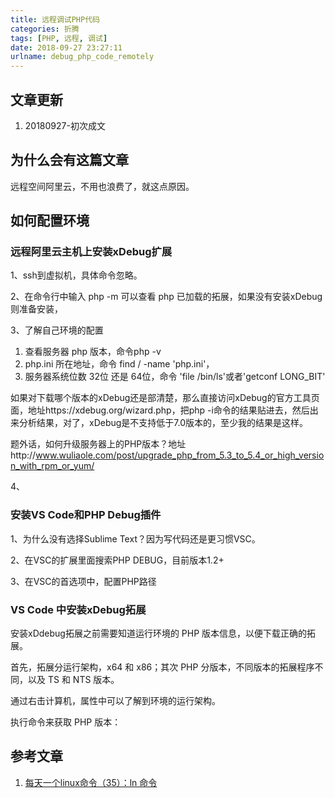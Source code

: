 ```yaml
---
title: 远程调试PHP代码
categories: 折腾
tags: [PHP, 远程, 调试]
date: 2018-09-27 23:27:11
urlname: debug_php_code_remotely
---
```


## 文章更新

1. 20180927-初次成文

## 为什么会有这篇文章

远程空间阿里云，不用也浪费了，就这点原因。

## 如何配置环境

### 远程阿里云主机上安装xDebug扩展

1、ssh到虚拟机，具体命令忽略。

2、在命令行中输入 php -m 可以查看 php 已加载的拓展，如果没有安装xDebug则准备安装，

3、了解自己环境的配置
  1. 查看服务器 php 版本，命令php -v
  2. php.ini 所在地址，命令 find / -name 'php.ini'，
  3. 服务器系统位数 32位 还是 64位，命令 'file /bin/ls'或者'getconf LONG_BIT'

如果对下载哪个版本的xDebug还是部清楚，那么直接访问xDebug的官方工具页面，地址https://xdebug.org/wizard.php，把php -i命令的结果贴进去，然后出来分析结果，对了，xDebug是不支持低于7.0版本的，至少我的结果是这样。

题外话，如何升级服务器上的PHP版本？地址http://www.wuliaole.com/post/upgrade_php_from_5.3_to_5.4_or_high_version_with_rpm_or_yum/

4、


### 安装VS Code和PHP Debug插件

1、为什么没有选择Sublime Text？因为写代码还是更习惯VSC。

2、在VSC的扩展里面搜索PHP DEBUG，目前版本1.2+

3、在VSC的首选项中，配置PHP路径



### VS Code 中安装xDebug拓展

安装xDdebug拓展之前需要知道运行环境的 PHP 版本信息，以便下载正确的拓展。

首先，拓展分运行架构，x64 和 x86；其次 PHP 分版本，不同版本的拓展程序不同，以及 TS 和 NTS 版本。

通过右击计算机，属性中可以了解到环境的运行架构。

执行命令来获取 PHP 版本：

## 参考文章

1. [每天一个linux命令（35）：ln 命令](http://www.cnblogs.com/peida/archive/2012/12/11/2812294.html)